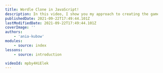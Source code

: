 ```yaml
---
title: Wordle Clone in JavaScript!
description: In this video, I show you my approach to creating the game of Wordle in JavaScript, with the added benefit of using API's in order to generate random 5 letter words for us, and check if the words we are using for our guesses exist!
publishedDate: 2021-09-22T17:49:44.101Z
lastModifiedDate: 2021-09-22T17:49:44.101Z
coverImage: ''
authors:
    - 'ania-kubow'
modules:
    - source: index
lessons:
    - source: introduction

videoId: mpby4HiElek
---
```

